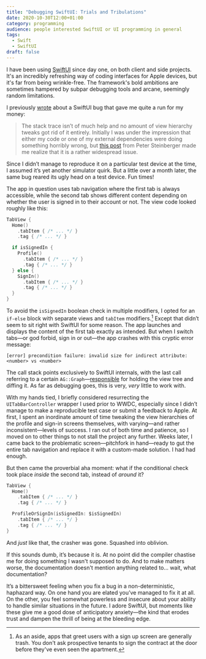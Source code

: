 ```yaml
---
title: "Debugging SwiftUI: Trials and Tribulations"
date: 2020-10-30T12:00+01:00
category: programming
audience: people interested SwiftUI or UI programming in general
tags:
  - Swift
  - SwiftUI
draft: false
---
```


<p class="large-p"></p>

I have been using [SwiftUI](https://developer.apple.com/xcode/swiftui/) since day one, on both client and side projects. It's an incredibly refreshing way of coding interfaces for Apple devices, but it's far from being wrinkle-free. The framework's bold ambitions are sometimes hampered by subpar debugging tools and arcane, seemingly random limitations.

I previously [wrote](https://redalemeden.com/blog/2020/this-week-i-learned-24#programming) about a SwiftUI bug that gave me quite a run for my money:

> The stack trace isn’t of much help and no amount of view hierarchy tweaks got rid of it entirely. Initially I was under the impression that either my code or one of my external dependencies were doing something horribly wrong, but [this post](https://steipete.com/posts/state-of-swiftui/) from Peter Steinberger made me realize that it is a rather widespread issue.

Since I didn’t manage to reproduce it on a particular test device at the time, I assumed it’s yet another simulator quirk. But a little over a month later, the same bug reared its ugly head on a test device. Fun times!

The app in question uses tab navigation where the first tab is always accessible, while the second tab shows different content depending on whether the user is signed in to their account or not. The view code looked roughly like this:

```swift
TabView {
  Home()
    .tabItem { /* ... */ }
    .tag { /* ... */ }

  if isSignedIn {
    Profile()
      .tabItem { /* ... */ }
      .tag { /* ... */ }
  } else {
    SignIn()
      .tabItem { /* ... */ }
      .tag { /* ... */ }
  }
}
```

To avoid the `isSignedIn` boolean check in multiple modifiers, I opted for an `if-else` block with separate views and `tabItem` modifiers.[^1] Except that didn’t seem to sit right with SwiftUI for some reason. The app launches and displays the content of the first tab exactly as intended. But when I switch tabs—or god forbid, sign in or out—the app crashes with this cryptic error message:

```
[error] precondition failure: invalid size for indirect attribute: <number> vs <number>
```

The call stack points exclusively to SwiftUI internals, with the last call referring to a certain `AG::Graph`—[responsible](https://steipete.com/posts/state-of-swiftui/#swiftui-attributegraph-crashes) for holding the view tree and diffing it. As far as debugging goes, this is very, *very* little to work with.

With my hands tied, I briefly considered resurrecting the `UITabBarController` wrapper I used prior to WWDC, especially since I didn’t manage to make a reproducible test case or submit a feedback to Apple. At first, I spent an inordinate amount of time tweaking the view hierarchies of the profile and sign-in screens themselves, with varying—and rather inconsistent—levels of success. I ran out of both time and patience, so I moved on to other things to not stall the project any further. Weeks later, I came back to the problematic screen—pitchfork in hand—ready to gut the entire tab navigation and replace it with a custom-made solution. I had had enough.

But then came the proverbial aha moment: what if the conditional check took place *inside* the second tab, instead of *around* it?

```swift
TabView {
  Home()
    .tabItem { /* ... */ }
    .tag { /* ... */ }

  ProfileOrSignIn(isSignedIn: $isSignedIn)
    .tabItem { /* ... */ }
    .tag { /* ... */ }
}
```

And *just* like that, the crasher was gone. Squashed into oblivion.

If this sounds dumb, it’s because it is. At no point did the compiler chastise me for doing something I wasn't supposed to do. And to make matters worse, the documentation doesn't mention anything related to... wait, what documentation?

It’s a bittersweet feeling when you fix a bug in a non-deterministic, haphazard way. On one hand you are elated you’ve managed to fix it at all. On the other, you feel somewhat powerless and insecure about your ability to handle similar situations in the future. I adore SwiftUI, but moments like these give me a good dose of anticipatory anxiety—the kind that erodes trust and dampen the thrill of being at the bleeding edge.

[^1]: As an aside, apps that greet users with a sign up screen are generally trash. You don't ask prospective tenants to sign the contract at the door before they've even seen the apartment.
